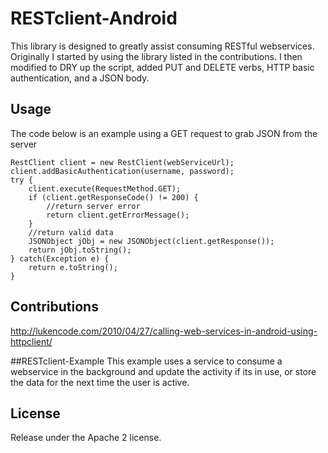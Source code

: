 # RESTclient-Android
This library is designed to greatly assist consuming RESTful webservices.  Originally I started by using the library listed in the contributions.  I then modified to DRY up the script, added PUT and DELETE verbs, HTTP basic authentication, and a JSON body.

## Usage
The code below is an example using a GET request to grab JSON from the server

	RestClient client = new RestClient(webServiceUrl);
	client.addBasicAuthentication(username, password);
	try {
		client.execute(RequestMethod.GET);
		if (client.getResponseCode() != 200) {
			//return server error
			return client.getErrorMessage();
		}
		//return valid data
		JSONObject jObj = new JSONObject(client.getResponse());
		return jObj.toString();
	} catch(Exception e) {
		return e.toString();
	}

## Contributions
http://lukencode.com/2010/04/27/calling-web-services-in-android-using-httpclient/


##RESTclient-Example
This example uses a service to consume a webservice in the background and update the activity if its in use, or store the data for the next time the user is active.


## License
Release under the Apache 2 license.